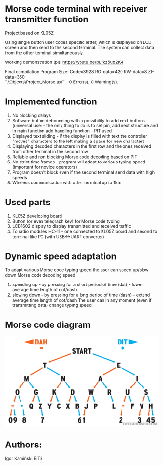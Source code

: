 # Morse code terminal with receiver transmitter function
Project based on KL05Z

Using single button user codes specific letter, which is displayed on LCD screen and then send to the second terminal. The system can collect data from the other terminal simultaneously.

Working demonstration (pl): https://youtu.be/bLfkz5ub2K4

Final compilation
Program Size: Code=3928 RO-data=420 RW-data=8 ZI-data=360  
".\Objects\Project_Morse.axf" - 0 Error(s), 0 Warning(s).

# Implemented function
1) No blocking delays 
2) Software button debouncing with a possibility to add next buttons (universal use) - the only thing to do is to set pin, add next structure and in main function add handling function - PIT used
3) Displayed text sliding - if the display is filled with text the controller "moves" characters to the left making a space for new characters
4) Displaying decoded characters in the first row and the ones received from other terminal in the second row
5) Reliable and non blocking Morse code decoding based on PIT
6) No strict time frames - program will adapt to various typing speed (important for novice operators)
7) Program doesn't block even if the second terminal send data with high speeds
8) Wireless communication with other terminal up to 1km

# Used parts
1) KL05Z developing board
2) Button (or even telegraph key) for Morse code typing
3) LCD1602 display to display transmitted and received traffic
4) To radio modules HC-11 - one connected to KL05Z board and second to terminal like PC (with USB<->UART converter)

# Dynamic speed adaptation
To adapt various Morse code typing speed the user can speed up/slow down Morse code decoding speed
1) speeding up - by pressing for a short period of time (dot) - lower average time length of dot/dash
2) slowing down - by pressing for a long period of time (dash) - extend average time length of dot/dash
The user can in any moment (even if transmitting data) change typing speed

# Morse code diagram
<p align="center">
  <img src="img/morse_chart.jpg" width="800" title="hover text">
</p>

# Authors:
Igor Kamiński EiT3
